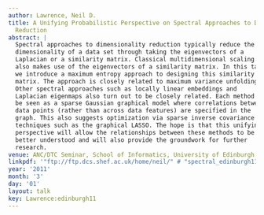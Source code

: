 ```yaml
---
author: Lawrence, Neil D.
title: A Unifying Probabilistic Perspective on Spectral Approaches to Dimensionality
  Reduction
abstract: |
  Spectral approaches to dimensionality reduction typically reduce the
  dimensionality of a data set through taking the eigenvectors of a
  Laplacian or a similarity matrix. Classical multidimensional scaling
  also makes use of the eigenvectors of a similarity matrix. In this talk
  we introduce a maximum entropy approach to designing this similarity
  matrix. The approach is closely related to maximum variance unfolding.
  Other spectral approaches such as locally linear embeddings and
  Laplacian eigenmaps also turn out to be closely related. Each method can
  be seen as a sparse Gaussian graphical model where correlations between
  data points (rather than across data features) are specified in the
  graph. This also suggests optimization via sparse inverse covariance
  techniques such as the graphical LASSO. The hope is that this unifying
  perspective will allow the relationships between these methods to be
  better understood and will also provide the groundwork for further
  research.
venue: ANC/DTC Seminar, School of Informatics, University of Edinburgh, U.K.
linkpdf: '"ftp://ftp.dcs.shef.ac.uk/home/neil/" # "spectral_edinburgh11.pdf"'
year: '2011'
month: '3'
day: '01'
layout: talk
key: Lawrence:edinburgh11
---
```

